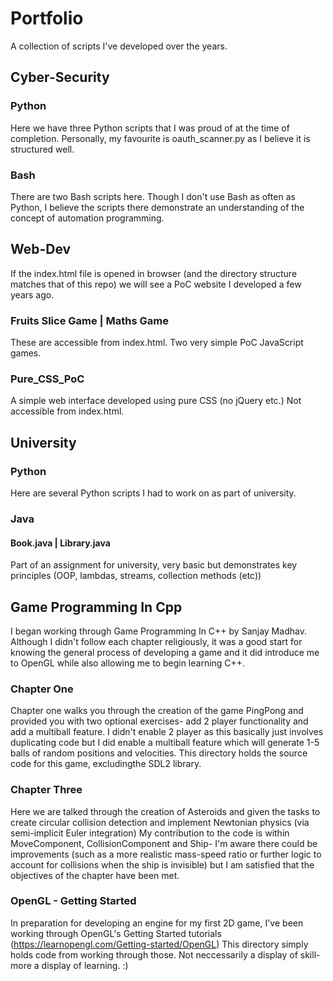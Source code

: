 <h1>Portfolio</h1>
A collection of scripts I've developed over the years.

<h2>Cyber-Security</h2>
<h3>Python</h3>
Here we have three Python scripts that I was proud of at the time of completion. Personally, my favourite is oauth_scanner.py as I believe it is structured well.
<h3>Bash</h3>
There are two Bash scripts here. Though I don't use Bash as often as Python, I believe the scripts there demonstrate an understanding of the concept of automation programming.

<h2>Web-Dev</h2>
If the index.html file is opened in browser (and the directory structure matches that of this repo) we will see a PoC website I developed a few years ago.
<h3>Fruits Slice Game | Maths Game</h3>
These are accessible from index.html. Two very simple PoC JavaScript games.
<h3>Pure_CSS_PoC</h3>
A simple web interface developed using pure CSS (no jQuery etc.) Not accessible from index.html.

<h2>University</h2>
<h3>Python</h3>
Here are several Python scripts I had to work on as part of university.
<h3>Java</h3>
<h4>Book.java | Library.java</h4>
Part of an assignment for university, very basic but demonstrates key principles (OOP, lambdas, streams, collection methods (etc))


<h2>Game Programming In Cpp</h2>
I began working through Game Programming In C++ by Sanjay Madhav. Although I didn't follow each chapter religiously, it was a good start for knowing the general process of developing a game and it did introduce me to OpenGL while also allowing me to begin learning C++.
<h3>Chapter One</h3>

Chapter one walks you through the creation of the game PingPong and provided you with two optional exercises- add 2 player functionality and add a multiball feature. 
I didn't enable 2 player as this basically just involves duplicating code but I did enable a multiball feature which will generate 1-5 balls of random positions and velocities. This directory holds the source code for this game, excludingthe SDL2 library.

<h3>Chapter Three</h3>

Here we are talked through the creation of Asteroids and given the tasks to create circular collision detection and implement Newtonian physics (via semi-implicit Euler integration)
My contribution to the code is within MoveComponent, CollisionComponent and Ship- I'm aware there could be improvements (such as a more realistic mass-speed ratio or further logic to account for collisions when the ship is invisible) but I am satisfied that the objectives of the chapter have been met. 

<h3>OpenGL - Getting Started</h3>

In preparation for developing an engine for my first 2D game, I've been working through OpenGL's Getting Started tutorials (https://learnopengl.com/Getting-started/OpenGL) This directory simply holds code from working through those.
Not neccessarily a display of skill- more a display of learning. :)

